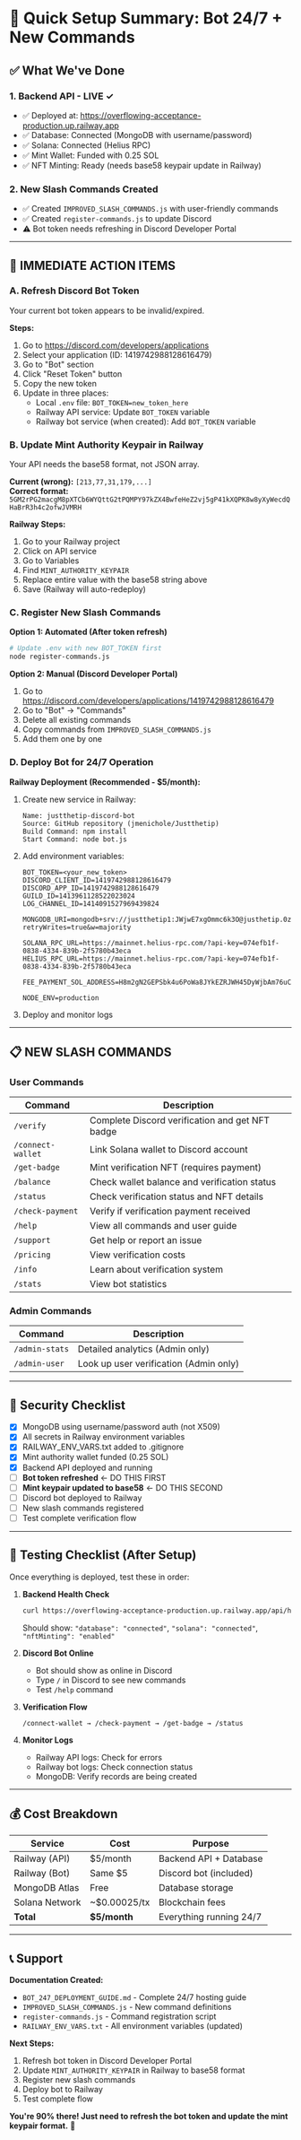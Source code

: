# 🚀 Quick Setup Summary: Bot 24/7 + New Commands

## ✅ What We've Done

### 1. Backend API - LIVE ✓
- ✅ Deployed at: https://overflowing-acceptance-production.up.railway.app
- ✅ Database: Connected (MongoDB with username/password)
- ✅ Solana: Connected (Helius RPC)
- ✅ Mint Wallet: Funded with 0.25 SOL
- ✅ NFT Minting: Ready (needs base58 keypair update in Railway)

### 2. New Slash Commands Created
- ✅ Created `IMPROVED_SLASH_COMMANDS.js` with user-friendly commands
- ✅ Created `register-commands.js` to update Discord
- ⚠️ Bot token needs refreshing in Discord Developer Portal

---

## 🔧 IMMEDIATE ACTION ITEMS

### A. Refresh Discord Bot Token
Your current bot token appears to be invalid/expired.

**Steps:**
1. Go to https://discord.com/developers/applications
2. Select your application (ID: 1419742988128616479)
3. Go to "Bot" section
4. Click "Reset Token" button
5. Copy the new token
6. Update in three places:
   - Local `.env` file: `BOT_TOKEN=new_token_here`
   - Railway API service: Update `BOT_TOKEN` variable
   - Railway bot service (when created): Add `BOT_TOKEN` variable

###  B. Update Mint Authority Keypair in Railway
Your API needs the base58 format, not JSON array.

**Current (wrong):** `[213,77,31,179,...]`  
**Correct format:** `5GM2rPG2macgM8pXTCb6WYQttG2tPQMPY97kZX4BwfeHeZ2vj5gP41kXQPK8w8yXyWecdQHaBrR3h4c2ofwJVMRH`

**Railway Steps:**
1. Go to your Railway project
2. Click on API service
3. Go to Variables
4. Find `MINT_AUTHORITY_KEYPAIR`
5. Replace entire value with the base58 string above
6. Save (Railway will auto-redeploy)

### C. Register New Slash Commands

**Option 1: Automated (After token refresh)**
```bash
# Update .env with new BOT_TOKEN first
node register-commands.js
```

**Option 2: Manual (Discord Developer Portal)**
1. Go to https://discord.com/developers/applications/1419742988128616479
2. Go to "Bot" → "Commands"
3. Delete all existing commands
4. Copy commands from `IMPROVED_SLASH_COMMANDS.js`
5. Add them one by one

### D. Deploy Bot for 24/7 Operation

**Railway Deployment (Recommended - $5/month):**

1. Create new service in Railway:
   ```
   Name: justthetip-discord-bot
   Source: GitHub repository (jmenichole/Justthetip)
   Build Command: npm install
   Start Command: node bot.js
   ```

2. Add environment variables:
   ```
   BOT_TOKEN=<your_new_token>
   DISCORD_CLIENT_ID=1419742988128616479
   DISCORD_APP_ID=1419742988128616479
   GUILD_ID=1413961128522023024
   LOG_CHANNEL_ID=1414091527969439824
   
   MONGODB_URI=mongodb+srv://justthetip1:JWjwE7xgOmmc6k3O@justhetip.0z3jtr.mongodb.net/?retryWrites=true&w=majority
   
   SOLANA_RPC_URL=https://mainnet.helius-rpc.com/?api-key=074efb1f-0838-4334-839b-2f5780b43eca
   HELIUS_RPC_URL=https://mainnet.helius-rpc.com/?api-key=074efb1f-0838-4334-839b-2f5780b43eca
   
   FEE_PAYMENT_SOL_ADDRESS=H8m2gN2GEPSbk4u6PoWa8JYkEZRJWH45DyWjbAm76uCX
   
   NODE_ENV=production
   ```

3. Deploy and monitor logs

---

## 📋 NEW SLASH COMMANDS

### User Commands
| Command | Description |
|---------|-------------|
| `/verify` | Complete Discord verification and get NFT badge |
| `/connect-wallet` | Link Solana wallet to Discord account |
| `/get-badge` | Mint verification NFT (requires payment) |
| `/balance` | Check wallet balance and verification status |
| `/status` | Check verification status and NFT details |
| `/check-payment` | Verify if verification payment received |
| `/help` | View all commands and user guide |
| `/support` | Get help or report an issue |
| `/pricing` | View verification costs |
| `/info` | Learn about verification system |
| `/stats` | View bot statistics |

### Admin Commands
| Command | Description |
|---------|-------------|
| `/admin-stats` | Detailed analytics (Admin only) |
| `/admin-user` | Look up user verification (Admin only) |

---

## 🔐 Security Checklist

- [x] MongoDB using username/password auth (not X509)
- [x] All secrets in Railway environment variables
- [x] RAILWAY_ENV_VARS.txt added to .gitignore
- [x] Mint authority wallet funded (0.25 SOL)
- [x] Backend API deployed and running
- [ ] **Bot token refreshed** ← DO THIS FIRST
- [ ] **Mint keypair updated to base58** ← DO THIS SECOND
- [ ] Discord bot deployed to Railway
- [ ] New slash commands registered
- [ ] Test complete verification flow

---

## 🧪 Testing Checklist (After Setup)

Once everything is deployed, test these in order:

1. **Backend Health Check**
   ```bash
   curl https://overflowing-acceptance-production.up.railway.app/api/health
   ```
   Should show: `"database": "connected"`, `"solana": "connected"`, `"nftMinting": "enabled"`

2. **Discord Bot Online**
   - Bot should show as online in Discord
   - Type `/` in Discord to see new commands
   - Test `/help` command

3. **Verification Flow**
   ```
   /connect-wallet → /check-payment → /get-badge → /status
   ```

4. **Monitor Logs**
   - Railway API logs: Check for errors
   - Railway bot logs: Check connection status
   - MongoDB: Verify records are being created

---

## 💰 Cost Breakdown

| Service | Cost | Purpose |
|---------|------|---------|
| Railway (API) | $5/month | Backend API + Database |
| Railway (Bot) | Same $5 | Discord bot (included) |
| MongoDB Atlas | Free | Database storage |
| Solana Network | ~$0.00025/tx | Blockchain fees |
| **Total** | **$5/month** | Everything running 24/7 |

---

## 📞 Support

**Documentation Created:**
- `BOT_247_DEPLOYMENT_GUIDE.md` - Complete 24/7 hosting guide
- `IMPROVED_SLASH_COMMANDS.js` - New command definitions
- `register-commands.js` - Command registration script
- `RAILWAY_ENV_VARS.txt` - All environment variables (updated)

**Next Steps:**
1. Refresh bot token in Discord Developer Portal
2. Update `MINT_AUTHORITY_KEYPAIR` in Railway to base58 format
3. Register new slash commands
4. Deploy bot to Railway
5. Test complete flow

**You're 90% there! Just need to refresh the bot token and update the mint keypair format.** 🚀

